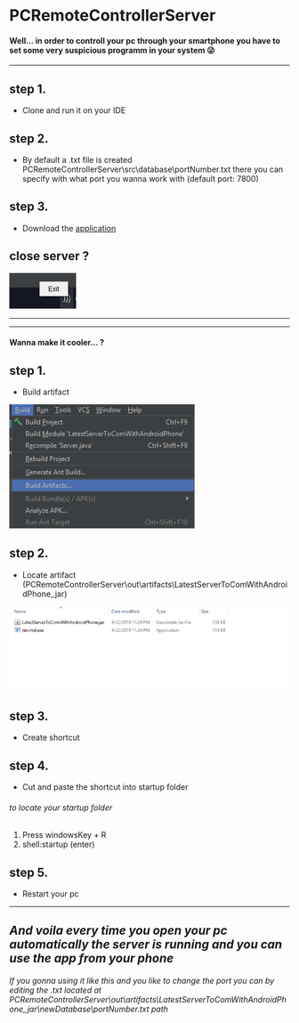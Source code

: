# PCRemoteControllerServer
<h4> Well... in order to controll your pc through your smartphone you have to set some very suspicious programm in your system  😜 </h4> 

___

## step 1.
- Clone and run it on your IDE

## step 2.
- By default a .txt file is created PCRemoteControllerServer\src\database\portNumber.txt
there you can specify with what port you wanna work with (default port: 7800)

## step 3.
- Download the [application](https://github.com/AimiKass/PCRemoteController) 

## close server ?

![alt text](https://github.com/AimiKass/PCRemoteControllerServer/blob/master/photos/readMePhotos/exitServer.png "Close Server")

___
___
#### Wanna make it cooler... ?


## step 1.
- Build artifact


![alt text](https://github.com/AimiKass/PCRemoteControllerServer/blob/master/photos/readMePhotos/buildArtifact.png "build artifact")



## step 2.
- Locate artifact (PCRemoteControllerServer\out\artifacts\LatestServerToComWithAndroidPhone_jar)

![alt text](https://github.com/AimiKass/PCRemoteControllerServer/blob/master/photos/readMePhotos/locateArtifact.png "locate artifact")


## step 3.
- Create  shortcut

## step 4.
- Cut and paste the shortcut into startup folder

###### to locate your startup folder 
1. Press windowsKey + R 
2. shell:startup (enter)

## step 5.
- Restart your pc 

---
*And voila every time you open your pc automatically the server is running and you can use the app from your phone*
---

###### If you gonna using it like this and you like to change the port you can by editing the .txt located at PCRemoteControllerServer\out\artifacts\LatestServerToComWithAndroidPhone_jar\newDatabase\portNumber.txt path

